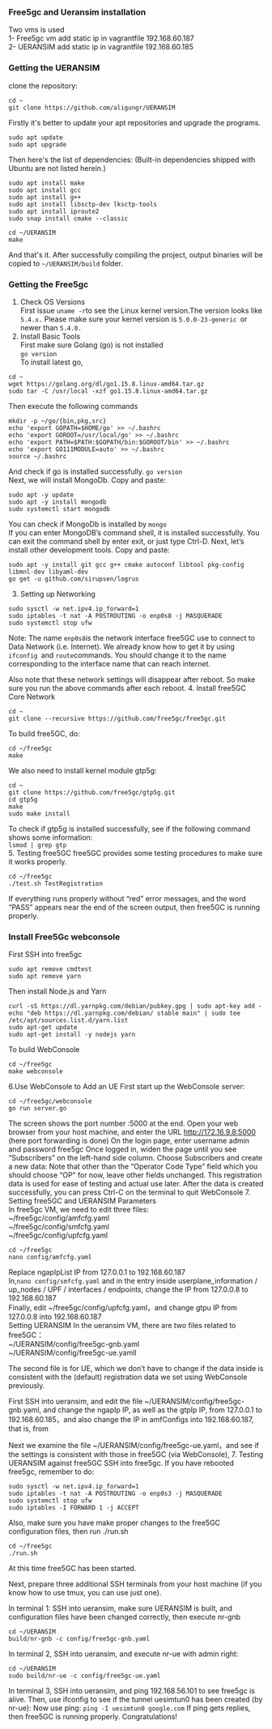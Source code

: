 ### Free5gc and Ueransim installation
Two vms is used    
1- Free5gc vm add static ip in vagrantfile 192.168.60.187   
2- UERANSIM add static ip in vagrantfile 192.168.60.185
### Getting the UERANSIM
clone the repository: 
```
cd ~     
git clone https://github.com/aligungr/UERANSIM
```
Firstly it's better to update your apt repositories and upgrade the programs.
```
sudo apt update
sudo apt upgrade
```
Then here's the list of dependencies: (Built-in dependencies shipped with Ubuntu are not listed herein.) 
```
sudo apt install make
sudo apt install gcc
sudo apt install g++
sudo apt install libsctp-dev lksctp-tools
sudo apt install iproute2
sudo snap install cmake --classic
```
```
cd ~/UERANSIM   
make
```
And that's it. After successfully compiling the project, output binaries will be copied to `~/UERANSIM/build` folder. 
### Getting the Free5gc
1. Check OS Versions  
First issue `uname -r`to see the Linux kernel version.The version looks like `5.4.x.`
Please make sure your kernel version is `5.0.0-23-generic `or newer than `5.4.0.`   
2. Install Basic Tools  
First make sure Golang (go) is not installed   
`go version`    
To install latest go,   
```
cd ~     
wget https://golang.org/dl/go1.15.8.linux-amd64.tar.gz  
sudo tar -C /usr/local -xzf go1.15.8.linux-amd64.tar.gz
```  
Then execute the following commands  
```
mkdir -p ~/go/{bin,pkg,src} 
echo 'export GOPATH=$HOME/go' >> ~/.bashrc          
echo 'export GOROOT=/usr/local/go' >> ~/.bashrc 
echo 'export PATH=$PATH:$GOPATH/bin:$GOROOT/bin' >> ~/.bashrc
echo 'export GO111MODULE=auto' >> ~/.bashrc  
source ~/.bashrc
```
And check if go is installed successfully.
`go version`  
Next, we will install MongoDb. Copy and paste:  
```
sudo apt -y update
sudo apt -y install mongodb
sudo systemctl start mongodb  
```
You can check if MongoDb is installed by `mongo`   
If you can enter MongoDB’s command shell, it is installed successfully. You can exit the command shell by enter exit, or just type Ctrl-D.
Next, let’s install other development tools. Copy and paste:     
```
sudo apt -y install git gcc g++ cmake autoconf libtool pkg-config libmnl-dev libyaml-dev
go get -u github.com/sirupsen/logrus
```
3. Setting up Networking
```
sudo sysctl -w net.ipv4.ip_forward=1     
sudo iptables -t nat -A POSTROUTING -o enp0s8 -j MASQUERADE   
sudo systemctl stop ufw     
```
Note: The name `enp0s8`is the network interface free5GC use to connect to Data Network (i.e. Internet). We already know how to get it by using `ifconfig `and `route`commands. You should change it to the name corresponding to the interface name that can reach internet.

Also note that these network settings will disappear after reboot. So make sure you run the above commands after each reboot. 
4. Install free5GC Core Network
```
cd ~  
git clone --recursive https://github.com/free5gc/free5gc.git
```
To build free5GC, do:  
```
cd ~/free5gc  
make
```
We also need to install kernel module gtp5g:     
```
cd ~ 
git clone https://github.com/free5gc/gtp5g.git  
cd gtp5g
make    
sudo make install
```
To check if gtp5g is installed successfully, see if the following command shows some information:   
`lsmod | grep gtp`    
 5. Testing free5GC
free5GC provides some testing procedures to make sure it works properly.   
```
cd ~/free5gc 
./test.sh TestRegistration
```
If everything runs properly without “red” error messages, and the word “PASS” appears near the end of the screen output, then free5GC is running properly.   

### Install Free5Gc webconsole
First SSH into free5gc
```
sudo apt remove cmdtest
sudo apt remove yarn
```
Then install Node.js and Yarn
```
curl -sS https://dl.yarnpkg.com/debian/pubkey.gpg | sudo apt-key add -
echo "deb https://dl.yarnpkg.com/debian/ stable main" | sudo tee /etc/apt/sources.list.d/yarn.list
sudo apt-get update
sudo apt-get install -y nodejs yarn
```
To build WebConsole
```
cd ~/free5gc
make webconsole
```
6.Use WebConsole to Add an UE
First start up the WebConsole server:
```
cd ~/free5gc/webconsole
go run server.go
```
The screen shows the port number :5000 at the end. Open your web browser from your host machine, and enter the URL http://172.16.9.8:5000 (here port forwarding is done)
On the login page, enter username admin and password free5gc
Once logged in, widen the page until you see “Subscribers” on the left-hand side column.
Choose Subscribers and create a new data:
Note that other than the “Operator Code Type” field which you should choose “OP” for now, leave other fields unchanged. This registration data is used for ease of testing and actual use later.
After the data is created successfully, you can press Ctrl-C on the terminal to quit WebConsole
7. Setting free5GC and UERANSIM Parameters  
In free5gc VM, we need to edit three files:  
~/free5gc/config/amfcfg.yaml   
~/free5gc/config/smfcfg.yaml   
~/free5gc/config/upfcfg.yaml
```
cd ~/free5gc
nano config/amfcfg.yaml
```
Replace ngapIpList IP from 127.0.0.1 to 192.168.60.187        
In,`nano config/smfcfg.yaml`
and in the entry inside userplane_information / up_nodes / UPF / interfaces / endpoints, change the IP from 127.0.0.8 to 192.168.60.187     
Finally, edit ~/free5gc/config/upfcfg.yaml，and change gtpu IP from 127.0.0.8 into 192.168.60.187     
Setting UERANSIM
In the ueransim VM, there are two files related to free5GC：  
~/UERANSIM/config/free5gc-gnb.yaml  
~/UERANSIM/config/free5gc-ue.yamll

The second file is for UE, which we don’t have to change if the data inside is consistent with the (default) registration data we set using WebConsole previously.

First SSH into ueransim, and edit the file ~/UERANSIM/config/free5gc-gnb.yaml, and change the ngapIp IP, as well as the gtpIp IP, from 127.0.0.1 to 192.168.60.185，and also change the IP in amfConfigs into 192.168.60.187, that is, from

Next we examine the file ~/UERANSIM/config/free5gc-ue.yaml，and see if the settings is consistent with those in free5GC (via WebConsole),
7. Testing UERANSIM against free5GC
SSH into free5gc. If you have rebooted free5gc, remember to do:
```
sudo sysctl -w net.ipv4.ip_forward=1
sudo iptables -t nat -A POSTROUTING -o enp0s3 -j MASQUERADE
sudo systemctl stop ufw
sudo iptables -I FORWARD 1 -j ACCEPT
```
Also, make sure you have make proper changes to the free5GC configuration files, then run ./run.sh
```
cd ~/free5gc
./run.sh
```
At this time free5GC has been started.

Next, prepare three additional SSH terminals from your host machine (if you know how to use tmux, you can use just one).

In terminal 1: SSH into ueransim, make sure UERANSIM is built, and configuration files have been changed correctly, then execute nr-gnb
```
cd ~/UERANSIM
build/nr-gnb -c config/free5gc-gnb.yaml
```
In terminal 2, SSH into ueransim, and execute nr-ue with admin right:
```
cd ~/UERANSIM
sudo build/nr-ue -c config/free5gc-ue.yaml
```
In terminal 3, SSH into ueransim, and ping 192.168.56.101 to see free5gc is alive. Then, use ifconfig to see if the tunnel uesimtun0 has been created (by nr-ue):
Now use ping:
`ping -I uesimtun0 google.com`
If ping gets replies, then free5GC is running properly. Congratulations!


